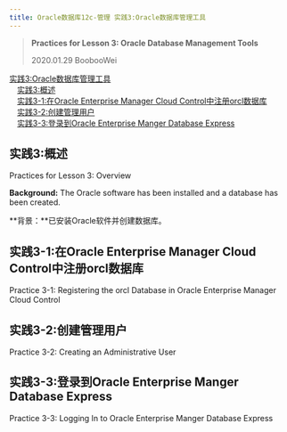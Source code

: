 ```yaml
---
title: Oracle数据库12c-管理 实践3:Oracle数据库管理工具
---
```


> **Practices for Lesson 3: Oracle Database Management Tools**
>
> 2020.01.29 BoobooWei

<!-- MDTOC maxdepth:6 firsth1:1 numbering:0 flatten:0 bullets:0 updateOnSave:1 -->

[实践3:Oracle数据库管理工具](#实践3oracle数据库管理工具)   
&emsp;[实践3:概述](#实践3概述)   
&emsp;[实践3-1:在Oracle Enterprise Manager Cloud Control中注册orcl数据库](#实践3-1在oracle-enterprise-manager-cloud-control中注册orcl数据库)   
&emsp;[实践3-2:创建管理用户](#实践3-2创建管理用户)   
&emsp;[实践3-3:登录到Oracle Enterprise Manger Database Express](#实践3-3登录到oracle-enterprise-manger-database-express)   

<!-- /MDTOC -->

## 实践3:概述

Practices for Lesson 3: Overview

**Background:** The Oracle software has been installed and a database has been created.

**背景：**已安装Oracle软件并创建数据库。



## 实践3-1:在Oracle Enterprise Manager Cloud Control中注册orcl数据库

Practice 3-1: Registering the orcl Database in Oracle Enterprise Manager Cloud Control

## 实践3-2:创建管理用户

Practice 3-2: Creating an Administrative User

## 实践3-3:登录到Oracle Enterprise Manger Database Express

Practice 3-3: Logging In to Oracle Enterprise Manger Database Express
